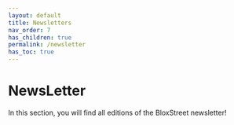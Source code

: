 ```yaml
---
layout: default
title: Newsletters
nav_order: 7
has_children: true
permalink: /newsletter
has_toc: true
---
```


# NewsLetter 

In this section, you will find all editions of the BloxStreet newsletter!
